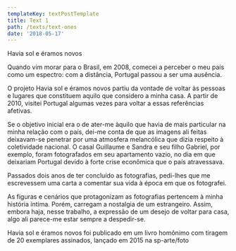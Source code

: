 ```yaml
---
templateKey: textPostTemplate
title: Text 1
path: /texts/text-ones
date: '2018-05-17'
---
```

Havia sol e éramos novos



Quando vim morar para o Brasil, em 2008, comecei a perceber o meu país como um espectro: com a distância, Portugal passou a ser uma ausência.



O projeto Havia sol e éramos novos partiu da vontade de voltar às pessoas e lugares que constituem aquilo que considero a minha casa. A partir de 2010, visitei Portugal algumas vezes para voltar a essas referências afetivas.



Se o objetivo inicial era o de ater-me àquilo que havia de mais particular na minha relação com o país, dei-me conta de que as imagens ali feitas deixavam-se penetrar por uma atmosfera melancólica que dizia respeito à coletividade nacional. O casal Guillaume e Sandra e seu filho Gabriel, por exemplo, foram fotografados em seu apartamento vazio, no dia em que deixariam Portugal devido à forte crise econômica que o país atravessava.



Passados dois anos de ter concluído as fotografias, pedi-lhes que me escrevessem uma carta a comentar sua vida à época em que os fotografei.



As figuras e cenários que protagonizam as fotografias pertencem à minha história íntima. Porém, carregam a nostalgia de um estrangeiro. Assim, embora haja, nesse trabalho, a expressão de um desejo de voltar para casa, algo ali parece-me estar sempre a despedir-se.



 



Havia sol e éramos novos foi publicado em um livro homônimo com tiragem de 20 exemplares assinados, lançado em 2015 na sp-arte/foto
